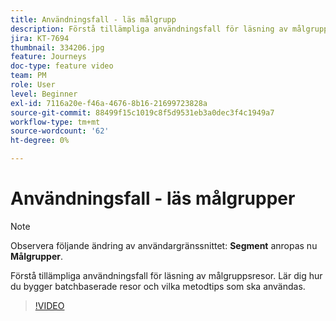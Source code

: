 ```yaml
---
title: Användningsfall - läs målgrupp
description: Förstå tillämpliga användningsfall för läsning av målgruppsresor. Lär dig hur du bygger batchbaserade resor och vilka metodtips som ska användas.
jira: KT-7694
thumbnail: 334206.jpg
feature: Journeys
doc-type: feature video
team: PM
role: User
level: Beginner
exl-id: 7116a20e-f46a-4676-8b16-21699723828a
source-git-commit: 88499f15c1019c8f5d9531eb3a0dec3f4c1949a7
workflow-type: tm+mt
source-wordcount: '62'
ht-degree: 0%

---
```


# Användningsfall - läs målgrupper

>[!NOTE]
>Observera följande ändring av användargränssnittet: **Segment** anropas nu **Målgrupper**.

Förstå tillämpliga användningsfall för läsning av målgruppsresor. Lär dig hur du bygger batchbaserade resor och vilka metodtips som ska användas.

>[!VIDEO](https://video.tv.adobe.com/v/334206?quality=12&learn=on)
